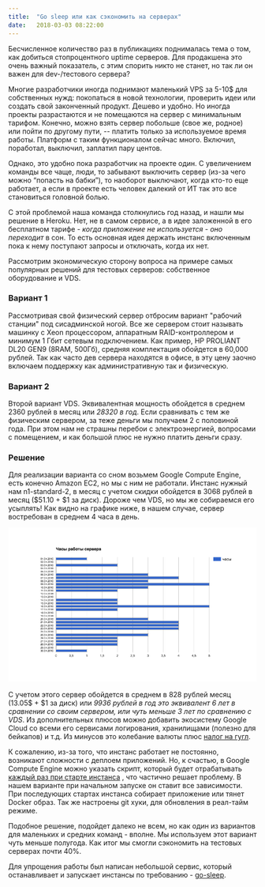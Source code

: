 ```yaml
---
title:  "Go sleep или как сэкономить на серверах"
date:   2018-03-03 08:22:00
---
```


Бесчисленное количество раз в публикациях поднималась тема о том, как добиться стопроцентного uptime серверов. Для продакшена это очень важный показатель, с этим спорить никто не станет, но так ли он важен для dev-/тестового сервера?

Многие разработчики иногда поднимают маленький VPS за 5-10$ для собственных нужд: покопаться в новой технологии, проверить идеи или создать свой законченный продукт. Дешево и удобно. Но иногда проекты разрастаются и не помещаются на сервер с минимальным тарифом. Конечно, можно взять сервер побольше (свое же, родное) или пойти по другому пути, -- платить только за используемое время работы. Платформ с таким функционалом сейчас много. Включил, поработал, выключил, заплатил пару центов.

Однако, это удобно пока разработчик на проекте один. С увеличением команды все чаще, люди, то забывают выключить сервер (из-за чего можно “попасть на бабки”), то наоборот выключают, когда кто-то еще работает, а если в проекте есть человек далекий от ИТ так это все становиться головной болью.

С этой проблемой наша команда столкнулись год назад, и нашли мы решение в Heroku. Нет, не в самом сервисе, а в идее заложенной в его бесплатном тарифе - *когда приложение не используется - оно переходит* в сон. То есть основная идея держать инстанс включенным пока к нему поступают запросы и отключать, когда их нет.

Рассмотрим экономическую сторону вопроса на примере самых популярных решений для тестовых серверов: собственное оборудование и VDS.


### Вариант 1

Рассмотривая свой физический сервер отбросим вариант "рабочий станции" под сисадминской ногой. Все же сервером стоит называть машинку с Xeon процессором, аппаратным RAID-контроллером и минимум 1 Гбит сетевым подключением. Как пример, HP PROLIANT DL20 GEN9 (8RAM, 500Гб), средняя комплектация обойдется в 60,000 рублей. Так как часто дев сервера находятся в офисе, в эту цену заочно включаем поддержку как административную так и физическую.


### Вариант 2

Второй вариант VDS. Эквивалентная мощность обойдется в среднем 2360 рублей в месяц или *28320 в год*. Если сравнивать с тем же физическим сервером, за теже деньги мы получаем 2 с половиной года. При этом нам не страшны перебои с электроэнергией, вопросами с помещением, и как большой плюс не нужно платить деньги сразу.


### Решение

Для реализации варианта со сном возьмем Google Compute Engine, есть конечно Amazon EC2, но мы с ним не работали. Инстанс нужный нам n1-standard-2, в месяц с учетом скидки обойдется в 3068 рублей в месяц ($51.10 + $1 за диск). Дороже чем VDS, но мы же собираемся его усыплять! Как видно на графике ниже, в нашем случае, сервер востребован в среднем 4 часа в день.

![](/images/2018-03-03/1.png)

С учетом этого сервер обойдется в среднем в 828 рублей месяц (13.05$ + $1 за диск) или *9936 рублей в год это эквивалент 6 лет в сравнении со своим сервером, или чуть меньше 3 лет по сравнению с VDS*. Из дополнительных плюсов можно добавить экосистему Google Cloud со всеми его сервисами логирования, хранилищами (полезно для бейкапов) и т.д. Из минусов это колебание валюты плюс [налог на гугл](https://habrahabr.ru/post/316008/).

К сожалению, из-за того, что инстанс работает не постоянно, возникают сложности с деплоем приложений. Но, к счастью, в Google Compute Engine можно указать скрипт, который будет отрабатывать [каждый раз при старте инстанса](https://cloud.google.com/compute/docs/startupscript) , что частично решает проблему. В нашем варианте при начальном запуске он ставит все зависимости. При последующих стартах инстанса собирает приложение или тянет Docker образ. Так же настроены git хуки, для обновления в реал-тайм режиме.

Подобное решение, подойдет далеко не всем, но как один из вариантов для маленьких и средних команд - вполне. Мы используем этот вариант чуть меньше полугода. Как итог мы смогли сэкономить на тестовых серверах почти 40%.

Для упрощения работы был написан небольшой сервис, который останавливает и запускает инстансы по требованию - [go-sleep](https://github.com/silentsokolov/go-sleep).
